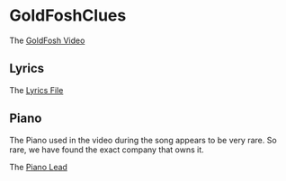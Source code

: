 # GoldFoshClues

The [GoldFosh Video](https://www.youtube.com/watch?v=gXzD4p3TR2A)

## Lyrics

The [Lyrics File](/lyrics/README.md)

## Piano

The Piano used in the video during the song appears to be very rare. So rare, we have found the exact company that owns it.

The [Piano Lead](/piano/README.md)
